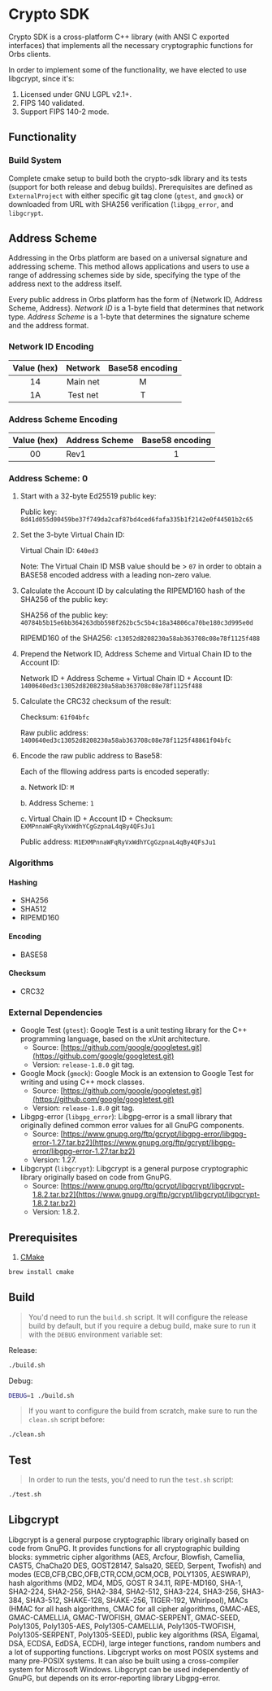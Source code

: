 # Crypto SDK

Crypto SDK is a cross-platform C++ library (with ANSI C exported interfaces) that implements all the necessary cryptographic functions for Orbs clients.

In order to implement some of the functionality, we have elected to use libgcrypt, since it's:

1. Licensed under GNU LGPL v2.1+.
2. FIPS 140 validated.
3. Support FIPS 140-2 mode.

## Functionality

### Build System

Complete cmake setup to build both the crypto-sdk library and its tests (support for both release and debug builds). Prerequisites are defined as `ExternalProject` with either specific git tag clone (`gtest`, and `gmock`) or downloaded from URL with SHA256 verification (`libgpg_error`, and `libgcrypt`.

## Address Scheme

Addressing in the Orbs platform are based on a universal signature and addressing scheme. This method allows applications and users to use a range of addressing schemes side by side, specifying the type of the address next to the address itself.

Every public address in Orbs platform has the form of {Network ID, Address Scheme, Address}. *Network ID* is a 1-byte field that determines that network type. *Address Scheme* is a 1-byte that determines the signature scheme and the address format.

### Network ID Encoding

| Value (hex) | Network  | Base58 encoding |
| :---------: | :------: | :-------------: |
| 14          | Main net | M               |
| 1A          | Test net | T               |

### Address Scheme Encoding

| Value (hex) | Address Scheme | Base58 encoding |
| :---------: | :------------- | :-------------: |
| 00          | Rev1           | 1               |

### Address Scheme: 0

1. Start with a 32-byte Ed25519 public key:

    Public key: `8d41d055d00459be37f749da2caf87bd4ced6fafa335b1f2142e0f44501b2c65`

2. Set the 3-byte Virtual Chain ID:

    Virtual Chain ID: `640ed3`

    Note: The Virtual Chain ID MSB value should be > `07` in order to obtain a BASE58 encoded address with a leading non-zero value.

3. Calculate the Account ID by calculating the RIPEMD160 hash of the SHA256 of the public key:

    SHA256 of the public key: `40784b5b15e6bb364263dbb598f262bc5c5b4c18a34806ca70be180c3d995e0d`

    RIPEMD160 of the SHA256: `c13052d8208230a58ab363708c08e78f1125f488`

4. Prepend the Network ID, Address Scheme and Virtual Chain ID to the Account ID:

    Network ID + Address Scheme + Virtual Chain ID + Account ID: `1400640ed3c13052d8208230a58ab363708c08e78f1125f488`

5. Calculate the CRC32 checksum of the result:

    Checksum: `61f04bfc`

    Raw public address: `1400640ed3c13052d8208230a58ab363708c08e78f1125f48861f04bfc`

6. Encode the raw public address to Base58:

    Each of the fllowing address parts is encoded seperatly:

    a. Network ID: `M`

    b. Address Scheme: `1`

    c. Virtual Chain ID + Account ID + Checksum: `EXMPnnaWFqRyVxWdhYCgGzpnaL4qBy4QFsJu1`

    Public address: `M1EXMPnnaWFqRyVxWdhYCgGzpnaL4qBy4QFsJu1`

### Algorithms

#### Hashing

* SHA256
* SHA512
* RIPEMD160

#### Encoding

* BASE58

#### Checksum

* CRC32

### External Dependencies

* Google Test (`gtest`): Google Test is a unit testing library for the C++ programming language, based on the xUnit architecture.
  * Source: [https://github.com/google/googletest.git](https://github.com/google/googletest.git)
  * Version: `release-1.8.0` git tag.
* Google Mock (`gmock`): Google Mock is an extension to Google Test for writing and using C++ mock classes.
  * Source: [https://github.com/google/googletest.git](https://github.com/google/googletest.git)
  * Version: `release-1.8.0` git tag.
* Libgpg-error (`libgpg_error`): Libgpg-error is a small library that originally defined common error values for all GnuPG components.
  * Source: [https://www.gnupg.org/ftp/gcrypt/libgpg-error/libgpg-error-1.27.tar.bz2](https://www.gnupg.org/ftp/gcrypt/libgpg-error/libgpg-error-1.27.tar.bz2)
  * Version: 1.27.
* Libgcrypt (`libgcrypt`): Libgcrypt is a general purpose cryptographic library originally based on code from GnuPG.
  * Source: [https://www.gnupg.org/ftp/gcrypt/libgcrypt/libgcrypt-1.8.2.tar.bz2](https://www.gnupg.org/ftp/gcrypt/libgcrypt/libgcrypt-1.8.2.tar.bz2)
  * Version: 1.8.2.

## Prerequisites

1. [CMake](https://cmake.org)

```bash
brew install cmake
```

## Build

> You'd need to run the `build.sh` script. It will configure the release build by default, but if you require a debug build, make sure to run it with the `DEBUG` environment variable set:

Release:

```bash
./build.sh
```

Debug:

```bash
DEBUG=1 ./build.sh
```

> If you want to configure the build from scratch, make sure to run the `clean.sh` script before:

```bash
./clean.sh
```

## Test

> In order to run the tests, you'd need to run the `test.sh` script:

```bash
./test.sh
```

## Libgcrypt

Libgcrypt is a general purpose cryptographic library originally based on code from GnuPG. It provides
functions for all cryptographic building blocks: symmetric cipher algorithms (AES, Arcfour, Blowfish, Camellia,
CAST5, ChaCha20 DES, GOST28147, Salsa20, SEED, Serpent, Twofish) and modes (ECB,CFB,CBC,OFB,CTR,CCM,GCM,OCB,
POLY1305, AESWRAP), hash algorithms (MD2, MD4, MD5, GOST R 34.11, RIPE-MD160, SHA-1, SHA2-224, SHA2-256,
SHA2-384, SHA2-512, SHA3-224, SHA3-256, SHA3-384, SHA3-512, SHAKE-128, SHAKE-256, TIGER-192, Whirlpool), MACs
(HMAC for all hash algorithms, CMAC for all cipher algorithms, GMAC-AES, GMAC-CAMELLIA, GMAC-TWOFISH,
GMAC-SERPENT, GMAC-SEED, Poly1305, Poly1305-AES, Poly1305-CAMELLIA, Poly1305-TWOFISH, Poly1305-SERPENT,
Poly1305-SEED), public key algorithms (RSA, Elgamal, DSA, ECDSA, EdDSA, ECDH), large integer functions, random
numbers and a lot of supporting functions.
Libgcrypt works on most POSIX systems and many pre-POSIX systems. It can also be built using a cross-compiler
system for Microsoft Windows.
Libgcrypt can be used independently of GnuPG, but depends on its error-reporting library Libgpg-error.
